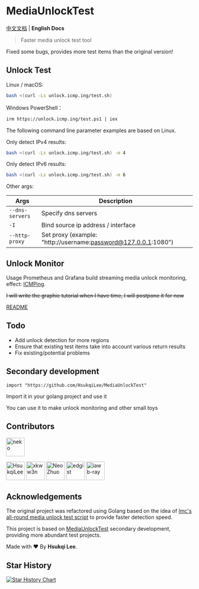 # MediaUnlockTest

[中文文档](https://github.com/HsukqiLee/MediaUnlockTest/blob/main/README.md) | **English Docs**

> Faster media unlock test tool

Fixed some bugs, provides more test items than the original version!

## Unlock Test

Linux / macOS:

```bash
bash <(curl -Ls unlock.icmp.ing/test.sh)
```

Windows PowerShell：

```bash
irm https://unlock.icmp.ing/test.ps1 | iex
```

The following command line parameter examples are based on Linux.

Only detect IPv4 results:

```bash
bash <(curl -Ls unlock.icmp.ing/test.sh) -m 4
```

Only detect IPv6 results:

```bash
bash <(curl -Ls unlock.icmp.ing/test.sh) -m 6
```

Other args:

|Args|Description|
|-|-|
|`--dns-servers`|Specify dns servers|
|`-I`|Bind source ip address / interface|
|`--http-proxy`|Set proxy (example: "http://username:password@127.0.0.1:1080")|

## Unlock Monitor

Usage Prometheus and Grafana build streaming media unlock monitoring, effect: [ICMPing](https://icmp.ing/service).

~~I will write the graphic tutorial when I have time, I will postpone it for now~~

[README](https://github.com/HsukqiLee/MediaUnlockTest/blob/main/monitor/readme.md)

## Todo

- Add unlock detection for more regions
- Ensure that existing test items take into account various return results
- Fix existing/potential problems

## Secondary development

```golang
import "https://github.com/HsukqiLee/MediaUnlockTest"
```

Import it in your golang project and use it

You can use it to make unlock monitoring and other small toys

## Contributors

<!--GAMFC_DELIMITER--><a href="https://github.com/nkeonkeo" title="neko"><img src="https://avatars.githubusercontent.com/u/36293036?v=4" width="50;" alt="neko"/></a>
<a href="https://github.com/HsukqiLee" title="HsukqiLee"><img src="https://avatars.githubusercontent.com/u/79034142?v=4" width="50;" alt="HsukqiLee"/></a>
<a href="https://github.com/xkww3n" title="xkww3n"><img src="https://avatars.githubusercontent.com/u/30206355?v=4" width="50;" alt="xkww3n"/></a>
<a href="https://github.com/oif" title="Neo Zhuo"><img src="https://avatars.githubusercontent.com/u/6374269?v=4" width="50;" alt="Neo Zhuo"/></a>
<a href="https://github.com/edgist" title="edgist"><img src="https://avatars.githubusercontent.com/u/34343603?v=4" width="50;" alt="edgist"/></a>
<a href="https://github.com/iawb-ray" title="iawb-ray"><img src="https://avatars.githubusercontent.com/u/49180084?v=4" width="50;" alt="iawb-ray"/></a><!--GAMFC_DELIMITER_END-->

## Acknowledgements

The original project was refactored using Golang based on the idea of [lmc's all-round media unlock test script](https://github.com/lmc999/RegionRestrictionCheck) to provide faster detection speed.

This project is based on [MediaUnlockTest](https://github.com/nkeonkeo/MediaUnlockTest) secondary development, providing more abundant test projects.

Made with ❤️ By **Hsukqi Lee**.

## Star History

[![Star History Chart](https://api.star-history.com/svg?repos=HsukqiLee/MediaUnlockTest&type=Date)](https://star-history.com/#HsukqiLee/MediaUnlockTest&Date)